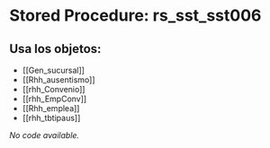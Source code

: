# Stored Procedure: rs_sst_sst006

## Usa los objetos:
- [[Gen_sucursal]]
- [[Rhh_ausentismo]]
- [[rhh_Convenio]]
- [[rhh_EmpConv]]
- [[Rhh_emplea]]
- [[rhh_tbtipaus]]

*No code available.*
